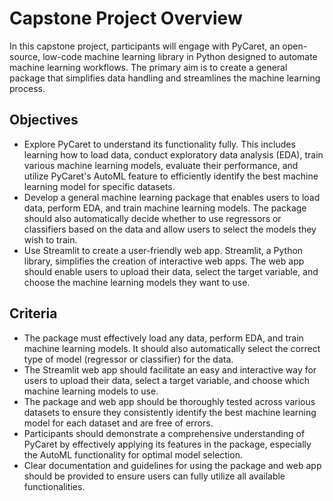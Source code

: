 # Capstone Project Overview
In this capstone project, participants will engage with PyCaret, an open-source, low-code machine learning library in Python designed to automate machine learning workflows. The primary aim is to create a general package that simplifies data handling and streamlines the machine learning process.

## Objectives
- Explore PyCaret to understand its functionality fully. This includes learning how to load data, conduct exploratory data analysis (EDA), train various machine learning models, evaluate their performance, and utilize PyCaret's AutoML feature to efficiently identify the best machine learning model for specific datasets.
- Develop a general machine learning package that enables users to load data, perform EDA, and train machine learning models. The package should also automatically decide whether to use regressors or classifiers based on the data and allow users to select the models they wish to train.
- Use Streamlit to create a user-friendly web app. Streamlit, a Python library, simplifies the creation of interactive web apps. The web app should enable users to upload their data, select the target variable, and choose the machine learning models they want to use.
## Criteria
- The package must effectively load any data, perform EDA, and train machine learning models. It should also automatically select the correct type of model (regressor or classifier) for the data.
- The Streamlit web app should facilitate an easy and interactive way for users to upload their data, select a target variable, and choose which machine learning models to use.
- The package and web app should be thoroughly tested across various datasets to ensure they consistently identify the best machine learning model for each dataset and are free of errors.
- Participants should demonstrate a comprehensive understanding of PyCaret by effectively applying its features in the package, especially the AutoML functionality for optimal model selection.
- Clear documentation and guidelines for using the package and web app should be provided to ensure users can fully utilize all available functionalities.
